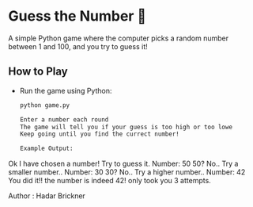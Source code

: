 # Guess the Number 🎯

A simple Python game where the computer picks a random number between 1 and 100, and you try to guess it!

## How to Play

- Run the game using Python:
  ```bash
  python game.py

  Enter a number each round
  The game will tell you if your guess is too high or too lowe
  Keep going until you find the currect number!

  Example Output:
Ok I have chosen a number! Try to guess it.
Number: 50
50? No.. Try a smaller number..
Number: 30
30? No.. Try a higher number..
Number: 42
You did it!! the number is indeed 42! only took you 3 attempts.

Author : Hadar Brickner

